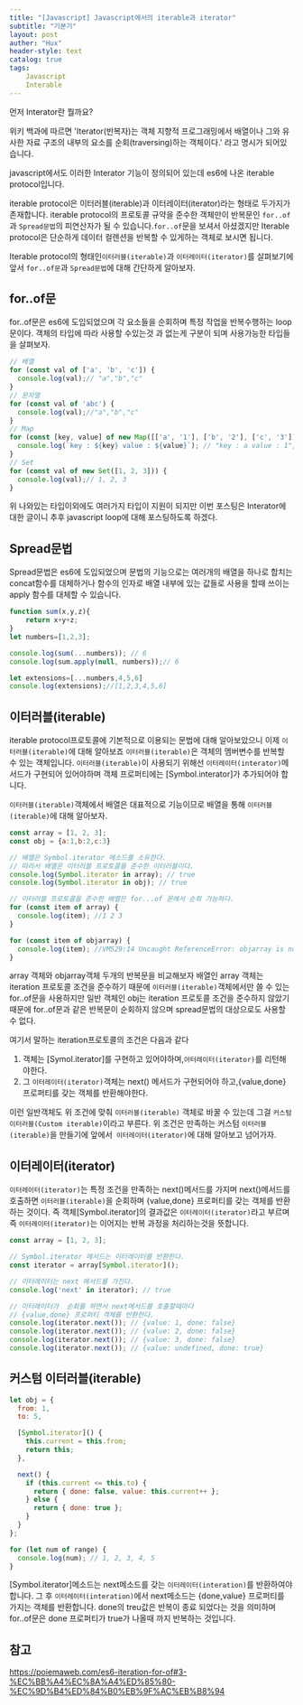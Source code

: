 ```yaml
---
title: "[Javascript] Javascript에서의 iterable과 iterator"
subtitle: "기본기"
layout: post
auther: "Hux"
header-style: text
catalog: true
tags:
    Javascript
    Interable
---
```


먼저 Interator란 뭘까요?

위키 백과에 따르면 'Iterator(반복자)는 객체 지향적 프로그래밍에서 배열이나 그와 유사한 자료 구조의 내부의 요소를 순회(traversing)하는 객체이다.' 라고 명시가 되어있습니다.

javascript에서도 이러한 Interator 기능이 정의되어 있는데 es6에 나온 iterable protocol입니다.

iterable protocol은 이터러블(iterable)과 이터레이터(iterator)라는 형태로 두가지가 존재합니다.
iterable protocol의 프로토콜 규약을 준수한 객체만이 반복문인 `for..of`과 `Spread문법`의 피연산자가 될 수 있습니다.`for..of`문을 보셔서 아셨겠지만 Iterable protocol은 단순하게 데이터 컬렌션을 반복할 수 있게하는 객체로 보시면 됩니다.

Iterable protocol의 형태인`이터러블(iterable)`과 `이터레이터(iterator)`를 살펴보기에 앞서 `for..of문`과 `Spread문법`에 대해 간단하게 알아보자.


for..of문
---
for..of문은 es6에 도입되었으며 각 요소들을 순회하며 특정 작업을 반복수행하는 loop문이다.
객체의 타입에 따라 사용할 수있는것 과 없는게 구분이 되며 사용가능한 타입들을 살펴보자.

```js
// 배열
for (const val of ['a', 'b', 'c']) {
  console.log(val);// "a","b","c"
}
// 문자열
for (const val of 'abc') {
  console.log(val);//"a","b","c"
}
// Map
for (const [key, value] of new Map([['a', '1'], ['b', '2'], ['c', '3']])) {
  console.log(`key : ${key} value : ${value}`); // "key : a value : 1", "key : b value : 2", ...
}
// Set
for (const val of new Set([1, 2, 3])) {
  console.log(val);// 1, 2, 3
}
```
위 나와있는 타입이외에도 여러가지 타입이 지원이 되지만 이번 포스팅은 Interator에 대한 글이니 추후 javascript loop에 대해 포스팅하도록 하겠다.

Spread문법
---
Spread문법은 es6에 도입되었으며 문법의 기능으로는 여러개의 배열을 하나로 합치는 concat함수를 대체하거나 함수의 인자로 배열 내부에 있는 값들로 사용을 할때 쓰이는 apply 함수를 대체할 수 있습니다.
```js
function sum(x,y,z){
    return x+y+z;
}
let numbers=[1,2,3];

console.log(sum(...numbers)); // 6
console.log(sum.apply(null, numbers));// 6

let extensions=[...numbers,4,5,6]
console.log(extensions);//[1,2,3,4,5,6]
```



이터러블(iterable)
---
iterable protocol프로토콜에 기본적으로 이용되는 문법에 대해 알아보았으니 이제 `이터러블(iterable)`에 대해 알아보죠
`이터러블(iterable)`은 객체의 멤버변수를 반복할 수 있는 객체입니다. `이터러블(iterable)`이 사용되기 위해선 
`이터레이터(interator)`메서드가 구현되어 있어야하며 객체 프로퍼티에는 [Symbol.interator]가 추가되어야 합니다.

 `이터러블(iterable)`객체에서 배열은 대표적으로 기능이므로 배열을 통해 `이터러블(iterable)`에 대해 알아보자.

```js
const array = [1, 2, 3];
const obj = {a:1,b:2,c:3}

// 배열은 Symbol.iterator 메소드를 소유한다.
// 따라서 배열은 이터러블 프로토콜을 준수한 이터러블이다.
console.log(Symbol.iterator in array); // true
console.log(Symbol.iterator in obj); // true

// 이터러블 프로토콜을 준수한 배열은 for...of 문에서 순회 가능하다.
for (const item of array) {
  console.log(item); //1 2 3
}

for (const item of objarray) {
  console.log(item); //VM529:14 Uncaught ReferenceError: objarray is not defined
}
```

array 객체와 objarray객체 두개의 반복문을 비교해보자 
배열인 array 객체는 iteration 프로토콜 조건을 준수하기 때문에 `이터러블(iterable)`객체에서만 쓸 수 있는 for..of문을 
사용하지만 일반 객체인 obj는 iteration 프로토콜 조건을 준수하지 않았기 때문에 for..of문과 같은
반복문이 순회하지 않으며 spread문법의 대상으로도 사용할 수 없다.

여기서 말하는 iteration프로토콜의 조건은 다음과 같다
1. 객체는 [Symol.iterator]를 구현하고 있어야하며,`이터레이터(iterator)`를 리턴해야한다.
2. 그 `이터레이터(iterator)`객체는 next() 메서드가 구현되어야 하고,{value,done} 프로퍼티를 갖는 객체를 반환해야한다.


이런 일반객체도 위 조건에 맞춰 `이터러블(iterable)` 객체로 바꿀 수 있는데 그걸 `커스텀 이터러블(Custom iterable)`이라고 부른다.
위 조건은 만족하는 커스텀 `이터러블(iterable)`을 만들기에 앞에서` 이터레이터(iterator)`에 대해 알아보고 넘어가자.


이터레이터(iterator)
---
`이터레이터(iterator)`는 특정 조건을 만족하는 next()메서드를 가지며 next()메서드를 호출하면 
`이터러블(iterable)`을 순회하며 {value,done} 프로퍼티를 갖는 객체를 반환하는 것이다.
즉 객체[Symbol.iterator]의 결과값은 `이터레이터(iterator)`라고 부르며 
즉 `이터레이터(iterator)`는 이어지는 반복 과정을 처리하는것을 뜻합니다.

```js
const array = [1, 2, 3];

// Symbol.iterator 메서드는 이터레이터를 반환한다.
const iterator = array[Symbol.iterator]();

// 이터레이터는 next 메서드를 가진다.
console.log('next' in iterator); // true

// 이터레이터가  순회를 하면서 next메서드를 호출할때마다
// {value,done} 프로퍼티 객체를 반환한다.
console.log(iterator.next()); // {value: 1, done: false}
console.log(iterator.next()); // {value: 2, done: false}
console.log(iterator.next()); // {value: 3, done: false}
console.log(iterator.next()); // {value: undefined, done: true}
```


커스텀 이터러블(iterable)
---
```js
let obj = {
  from: 1,
  to: 5,

  [Symbol.iterator]() {
    this.current = this.from;
    return this;
  },

  next() {
    if (this.current <= this.to) {
      return { done: false, value: this.current++ };
    } else {
      return { done: true };
    }
  }
};

for (let num of range) {
  console.log(num); // 1, 2, 3, 4, 5
}
```
[Symbol.iterator]메소드는 next메소드를 갖는 `이터레이터(interation)`를 반환하여야 합니다.
그 후 `이터레이터(interation)`에서 next메소드는 {done,value} 프로퍼티를 가지는 객체를 반환합니다.
done의 treu값은 반복이 종료 되었다는 것을 의미하며 for..of문은 done 프로퍼티가 true가 나올때 까지 반복하는 것입니다.


<!-- 마치며...
---
막연하게 for..of문과 spread문을 쓰며 안에 구조에 대해선 두루뭉실하게 알고 있었는데
오늘 이렇게 이터러블과 이터레이터에 대해서 정리하는 글을 쓰며 정확하게 집고 알아가게 되었던 것 같다. -->




참고
---
<https://poiemaweb.com/es6-iteration-for-of#3-%EC%BB%A4%EC%8A%A4%ED%85%80-%EC%9D%B4%ED%84%B0%EB%9F%AC%EB%B8%94>







